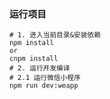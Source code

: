 ### 运行项目
````
# 1. 进入当前目录&安装依赖
npm install
or
cnpm install
# 2. 运行开发编译
# 2.1 运行微信小程序
npm run dev:weapp

````
